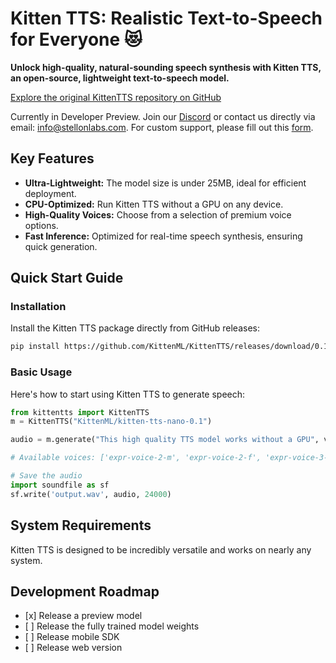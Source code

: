 # Kitten TTS: Realistic Text-to-Speech for Everyone 😻

**Unlock high-quality, natural-sounding speech synthesis with Kitten TTS, an open-source, lightweight text-to-speech model.**

[Explore the original KittenTTS repository on GitHub](https://github.com/KittenML/KittenTTS)

Currently in Developer Preview. Join our [Discord](https://discord.com/invite/VJ86W4SURW) or contact us directly via email: info@stellonlabs.com. For custom support, please fill out this [form](https://docs.google.com/forms/d/e/1FAIpQLSc49erSr7jmh3H2yeqH4oZyRRuXm0ROuQdOgWguTzx6SMdUnQ/viewform?usp=preview).

## Key Features

*   **Ultra-Lightweight:** The model size is under 25MB, ideal for efficient deployment.
*   **CPU-Optimized:** Run Kitten TTS without a GPU on any device.
*   **High-Quality Voices:** Choose from a selection of premium voice options.
*   **Fast Inference:** Optimized for real-time speech synthesis, ensuring quick generation.

## Quick Start Guide

### Installation

Install the Kitten TTS package directly from GitHub releases:

```bash
pip install https://github.com/KittenML/KittenTTS/releases/download/0.1/kittentts-0.1.0-py3-none-any.whl
```

### Basic Usage

Here's how to start using Kitten TTS to generate speech:

```python
from kittentts import KittenTTS
m = KittenTTS("KittenML/kitten-tts-nano-0.1")

audio = m.generate("This high quality TTS model works without a GPU", voice='expr-voice-2-f' )

# Available voices: ['expr-voice-2-m', 'expr-voice-2-f', 'expr-voice-3-m', 'expr-voice-3-f', 'expr-voice-4-m', 'expr-voice-4-f', 'expr-voice-5-m', 'expr-voice-5-f']

# Save the audio
import soundfile as sf
sf.write('output.wav', audio, 24000)
```

## System Requirements

Kitten TTS is designed to be incredibly versatile and works on nearly any system.

## Development Roadmap

*   \[x] Release a preview model
*   \[ ] Release the fully trained model weights
*   \[ ] Release mobile SDK
*   \[ ] Release web version